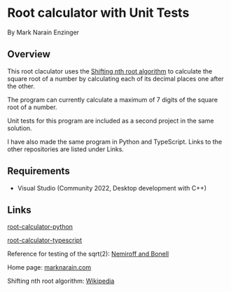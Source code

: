 
Root calculator with Unit Tests
===
By Mark Narain Enzinger

## Overview

This root claculator uses the [Shifting nth root algorithm](https://en.wikipedia.org/wiki/Shifting_nth_root_algorithm) to calculate the square root of a number by calculating each of its decimal places one after the other. 

The program can currently calculate a maximum of 7 digits of the square root of a number. 

Unit tests for this program are included as a second project in the same solution. 

I have also made the same program in Python and TypeScript. Links to the other repositories are listed under Links.

## Requirements

- Visual Studio (Community 2022, Desktop development with C++)

## Links

<a href="https://github.com/marknarain/root-calculator-python" target="_blank">root-calculator-python</a>

<a href="https://github.com/marknarain/root-calculator-typescript" target="_blank">root-calculator-typescript</a>

Reference for testing of the sqrt(2):
[Nemiroff and Bonell](https://apod.nasa.gov/htmltest/rjn_dig.html)

Home page: [marknarain.com](https://marknarain.com)

Shifting nth root algorithm: [Wikipedia](https://en.wikipedia.org/wiki/Shifting_nth_root_algorithm)